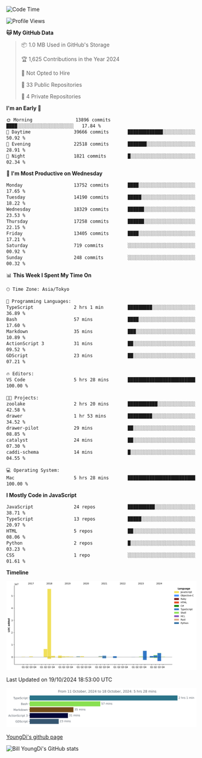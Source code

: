 <!--START_SECTION:waka-->
![Code Time](http://img.shields.io/badge/Code%20Time-991%20hrs%2013%20mins-blue)

![Profile Views](http://img.shields.io/badge/Profile%20Views-30-blue)

**🐱 My GitHub Data** 

> 📦 1.0 MB Used in GitHub's Storage 
 > 
> 🏆 1,625 Contributions in the Year 2024
 > 
> 🚫 Not Opted to Hire
 > 
> 📜 33 Public Repositories 
 > 
> 🔑 4 Private Repositories 
 > 
**I'm an Early 🐤** 

```text
🌞 Morning                13896 commits       ████░░░░░░░░░░░░░░░░░░░░░   17.84 % 
🌆 Daytime                39666 commits       █████████████░░░░░░░░░░░░   50.92 % 
🌃 Evening                22518 commits       ███████░░░░░░░░░░░░░░░░░░   28.91 % 
🌙 Night                  1821 commits        █░░░░░░░░░░░░░░░░░░░░░░░░   02.34 % 
```
📅 **I'm Most Productive on Wednesday** 

```text
Monday                   13752 commits       ████░░░░░░░░░░░░░░░░░░░░░   17.65 % 
Tuesday                  14190 commits       █████░░░░░░░░░░░░░░░░░░░░   18.22 % 
Wednesday                18329 commits       ██████░░░░░░░░░░░░░░░░░░░   23.53 % 
Thursday                 17258 commits       ██████░░░░░░░░░░░░░░░░░░░   22.15 % 
Friday                   13405 commits       ████░░░░░░░░░░░░░░░░░░░░░   17.21 % 
Saturday                 719 commits         ░░░░░░░░░░░░░░░░░░░░░░░░░   00.92 % 
Sunday                   248 commits         ░░░░░░░░░░░░░░░░░░░░░░░░░   00.32 % 
```


📊 **This Week I Spent My Time On** 

```text
🕑︎ Time Zone: Asia/Tokyo

💬 Programming Languages: 
TypeScript               2 hrs 1 min         █████████░░░░░░░░░░░░░░░░   36.89 % 
Bash                     57 mins             ████░░░░░░░░░░░░░░░░░░░░░   17.60 % 
Markdown                 35 mins             ███░░░░░░░░░░░░░░░░░░░░░░   10.89 % 
ActionScript 3           31 mins             ██░░░░░░░░░░░░░░░░░░░░░░░   09.52 % 
GDScript                 23 mins             ██░░░░░░░░░░░░░░░░░░░░░░░   07.21 % 

🔥 Editors: 
VS Code                  5 hrs 28 mins       █████████████████████████   100.00 % 

🐱‍💻 Projects: 
zoolake                  2 hrs 20 mins       ███████████░░░░░░░░░░░░░░   42.58 % 
drawer                   1 hr 53 mins        █████████░░░░░░░░░░░░░░░░   34.52 % 
drawer-pilot             29 mins             ██░░░░░░░░░░░░░░░░░░░░░░░   08.85 % 
catalyst                 24 mins             ██░░░░░░░░░░░░░░░░░░░░░░░   07.30 % 
caddi-schema             14 mins             █░░░░░░░░░░░░░░░░░░░░░░░░   04.55 % 

💻 Operating System: 
Mac                      5 hrs 28 mins       █████████████████████████   100.00 % 
```

**I Mostly Code in JavaScript** 

```text
JavaScript               24 repos            ██████████░░░░░░░░░░░░░░░   38.71 % 
TypeScript               13 repos            █████░░░░░░░░░░░░░░░░░░░░   20.97 % 
HTML                     5 repos             ██░░░░░░░░░░░░░░░░░░░░░░░   08.06 % 
Python                   2 repos             █░░░░░░░░░░░░░░░░░░░░░░░░   03.23 % 
CSS                      1 repo              ░░░░░░░░░░░░░░░░░░░░░░░░░   01.61 % 
```



**Timeline**

![Lines of Code chart](https://raw.githubusercontent.com/Youngdi/Youngdi/master/assets/bar_graph.png)


 Last Updated on 19/10/2024 18:53:00 UTC
<!--END_SECTION:waka-->

![wakatime](./images/stat.svg)

[YoungDi's github page](https://youngdi.github.io)

![Bill YoungDi's GitHub stats](https://github-readme-stats.vercel.app/api?username=youngdi&count_private=true&show_icons=true)
